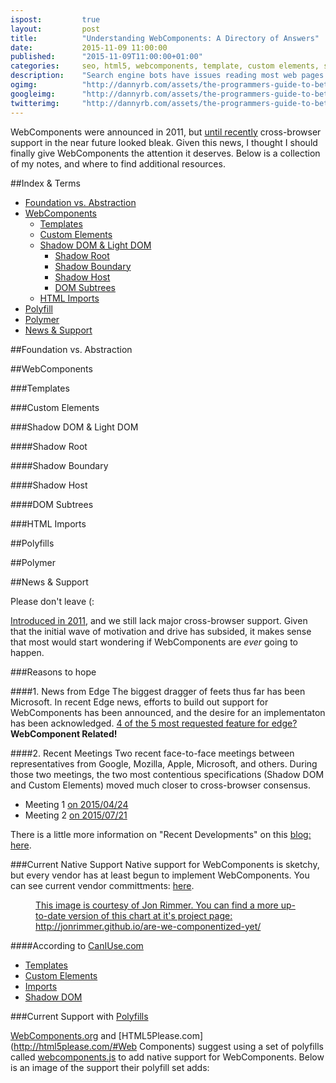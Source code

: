 ```yaml
---
ispost: 		true
layout: 		post
title:  		"Understanding WebComponents: A Directory of Answers"
date:   		2015-11-09 11:00:00
published:	 	"2015-11-09T11:00:00+01:00"
categories: 	seo, html5, webcomponents, template, custom elements, shadow, light, polyfill, polymer
description: 	"Search engine bots have issues reading most web pages. To improve search ranking, implement these tips to make your web page easier to read."
ogimg: 			"http://dannyrb.com/assets/the-programmers-guide-to-better-seo-semantic-markup-and-html5/google-bot.png"
googleimg: 		"http://dannyrb.com/assets/the-programmers-guide-to-better-seo-semantic-markup-and-html5/google-bot.png"
twitterimg: 	"http://dannyrb.com/assets/the-programmers-guide-to-better-seo-semantic-markup-and-html5/google-bot.png"
---
```


WebComponents were announced in 2011, but [until recently](http://blogs.windows.com/msedgedev/2015/07/15/microsoft-edge-and-web-components/) cross-browser support in the near future looked bleak. Given this news, I thought I should finally give WebComponents the attention it deserves. Below is a collection of my notes, and where to find additional resources.


##Index &amp; Terms

- [Foundation vs. Abstraction](#foundation-vs-abstraction)
- [WebComponents](#webcomponents)
	- [Templates](#templates)
	- [Custom Elements](#custom-elements)
	- [Shadow DOM &amp; Light DOM](#shadow-dom-and-light-dom)
		- [Shadow Root](#shadow-root)
		- [Shadow Boundary](#shadow-boundary)
		- [Shadow Host](#shadow-host)
		- [DOM Subtrees](#dom-subtrees)
	- [HTML Imports](#html-imports)
- [Polyfill](#polyfills)
- [Polymer](#polymer)
- [News &amp; Support](#news)



##Foundation vs. Abstraction <a name="foundation-vs-abstraction">&nbsp;</a>


##WebComponents <a name="webcomponents">&nbsp;</a>

###Templates <a name="templates">&nbsp;</a>

###Custom Elements <a name="custom-elements">&nbsp;</a>

###Shadow DOM &amp; Light DOM <a name="shadow-dom-and-light-dom">&nbsp;</a>

####Shadow Root <a name="shadow-root">&nbsp;</a>

####Shadow Boundary <a name="shadow-boundary">&nbsp;</a>

####Shadow Host <a name="shadow-host">&nbsp;</a>

####DOM Subtrees <a name="dom-subtrees">&nbsp;</a>

###HTML Imports <a name="html-imports">&nbsp;</a>

##Polyfills <a name="polyfills">&nbsp;</a>

##Polymer <a name="polymer">&nbsp;</a>

##News &amp; Support <a name="news">&nbsp;</a>

Please don't leave (:

[Introduced in 2011](https://fronteers.nl/congres/2011/sessions/web-components-and-model-driven-views-alex-russell), and we still lack major cross-browser support. Given that the initial wave of motivation and drive has subsided, it makes sense that most would start wondering if WebComponents are _ever_ going to happen. 

###Reasons to hope

####1. News from Edge
The biggest dragger of feets thus far has been Microsoft. In recent Edge news, efforts to build out support for WebComponents has been announced, and the desire for an implementaton has been acknowledged. [4 of the 5 most requested feature for edge?](http://blogs.windows.com/msedgedev/2015/07/14/bringing-componentization-to-the-web-an-overview-of-web-components/) **WebComponent Related!**

####2. Recent Meetings
Two recent face-to-face meetings between representatives from Google, Mozilla, Apple, Microsoft, and others. During those two meetings, the two most contentious specifications (Shadow DOM and Custom Elements) moved much closer to cross-browser consensus.

- Meeting 1 [on 2015/04/24](http://www.w3.org/2015/04/24-webapps-minutes.html)
- Meeting 2 [on 2015/07/21](http://www.w3.org/2015/07/21-webapps-minutes.html)

There is a little more information on "Recent Developments" on this [blog: here](http://www.2ality.com/2015/08/web-component-status.html).


###Current Native Support
Native support for WebComponents is sketchy, but every vendor has at least begun to implement WebComponents. You can see current vendor committments: [here](http://jonrimmer.github.io/are-we-componentized-yet/#code).

<figure class="w-1">
	<a href="http://jonrimmer.github.io/are-we-componentized-yet/">
		<img src="{{ page.url  | replace:'/posts/','/' | prepend: '/assets' }}availability-grid.png" alt="" />
		<figcaption>This image is courtesy of Jon Rimmer. You can find a more up-to-date version of this chart at it's project page: http://jonrimmer.github.io/are-we-componentized-yet/</figcaption>
	</a>
</figure>

####According to [CanIUse.com](http://www.caniuse.com)
- [Templates](http://caniuse.com/#feat=template)
- [Custom Elements](http://caniuse.com/#feat=custom-elements)
- [Imports](http://caniuse.com/#feat=imports)
- [Shadow DOM](http://caniuse.com/#feat=shadowdom)


###Current Support with [Polyfills](https://remysharp.com/2010/10/08/what-is-a-polyfill)

[WebComponents.org](http://webcomponents.org/polyfills/) and [HTML5Please.com](http://html5please.com/#Web Components) suggest using a set of polyfills called [webcomponents.js](https://github.com/WebComponents/webcomponentsjs) to add native support for WebComponents. Below is an image of the support their polyfill set adds:

<figure class="w-1">
	<a href="https://github.com/WebComponents/webcomponentsjs#browser-support">
		<img src="{{ page.url  | replace:'/posts/','/' | prepend: '/assets' }}polyfill-support.png" alt="" />
		<figcaption></figcaption>
	</a>
</figure>


<!-- ##What Next?

###Comparisons

- [Polymer VS Angular](http://www.binpress.com/blog/2014/06/26/polymer-vs-angular/)


###Resourcess

- [WebComponents.org](http://webcomponents.org/)
- [Definitive list of HTML5 Polyfills](https://github.com/Modernizr/Modernizr/wiki/HTML5-Cross-browser-Polyfills)
- Link 3 -->